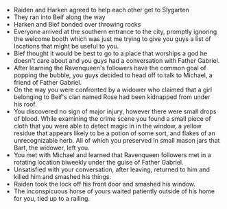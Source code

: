 - Raiden and Harken agreed to help each other get to Slygarten
- They ran into Beif along the way
- Harken and Bief bonded over throwing rocks
- Everyone arrived at the southern entrance to the city, promptly ignoring the welcome booth which was just me trying to give you guys a list of locations that might be useful to you.
- Bief thought it would be best to go to a place that worships a god he doesn't care about and you guys had a conversation with Father Gabriel.
- After learning the Ravenqueen's followers have the common goal of popping the bubble, you guys decided to head off to talk to Michael, a friend of Father Gabriel.
- On the way you were confronted by a widower who claimed that a girl belonging to Beif's clan named Rose had been kidnapped from under his roof.
- You discovered no sign of major injury, however there were small drops of blood. While examining the crime scene you found a small piece of cloth that you were able to detect magic in in the window, a yellow residue that appears likely to be a potion of some sort, and flakes of an unrecognizable herb. All of which you preserved in small mason jars that Bart, the widower, left you.
- You met with Michael and learned that Ravenqueen followers met in a rotating location biweekly under the guise of Father Gabriel.
- Unsatisfied with your conversation, after leaving, returned to him and killed him and smashed his things.
- Raiden took the lock off his front door and smashed his window.
- The inconspicuous horse of yours waited patiently outside of his home for you, tied up to a railing.
